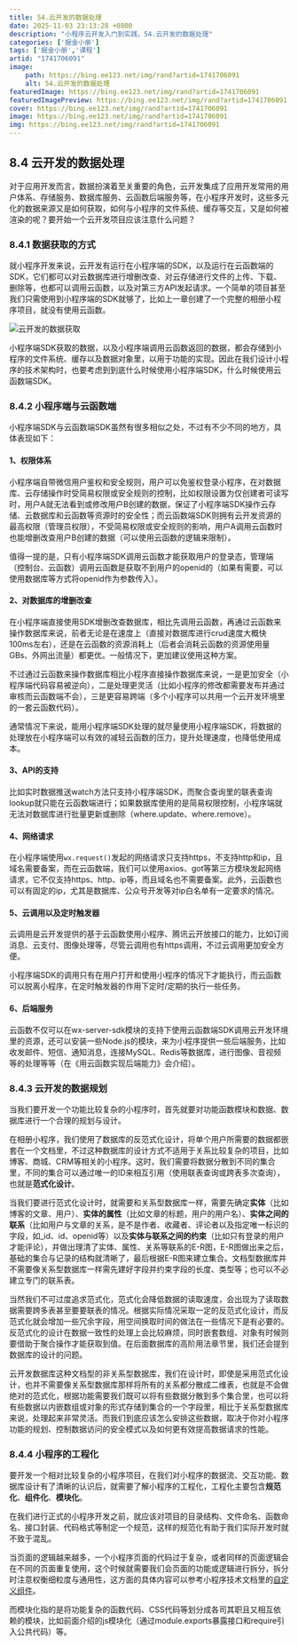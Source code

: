 ```yaml
---
title: 54.云开发的数据处理
date: 2025-11-03 23:13:28 +0800
description: "小程序云开发入门到实践，54.云开发的数据处理"
categories: ['掘金小册']
tags: ['掘金小册','课程']
artid: "1741706091"
image:
    path: https://bing.ee123.net/img/rand?artid=1741706091
    alt: 54.云开发的数据处理
featuredImage: https://bing.ee123.net/img/rand?artid=1741706091
featuredImagePreview: https://bing.ee123.net/img/rand?artid=1741706091
cover: https://bing.ee123.net/img/rand?artid=1741706091
image: https://bing.ee123.net/img/rand?artid=1741706091
img: https://bing.ee123.net/img/rand?artid=1741706091
---
```


## 8.4 云开发的数据处理
对于应用开发而言，数据扮演着至关重要的角色，云开发集成了应用开发常用的用户体系、存储服务、数据库服务、云函数后端服务等，在小程序开发时，这些多元化的数据来源又是如何获取，如何与小程序的文件系统、缓存等交互，又是如何被渲染的呢？要开始一个云开发项目应该注意什么问题？

### 8.4.1 数据获取的方式
就小程序开发来说，云开发有运行在小程序端的SDK，以及运行在云函数端的SDK，它们都可以对云数据库进行增删改查、对云存储进行文件的上传、下载、删除等，也都可以调用云函数，以及对第三方API发起请求。一个简单的项目甚至我们只需使用到小程序端的SDK就够了，比如上一章创建了一个完整的相册小程序项目，就没有使用云函数。

![云开发的数据获取](https://p3-juejin.byteimg.com/tos-cn-i-k3u1fbpfcp/68acaf9a7c2a4d03816e561adeba9a01~tplv-k3u1fbpfcp-zoom-1.image)

小程序端SDK获取的数据，以及小程序端调用云函数返回的数据，都会存储到小程序的文件系统、缓存以及数据对象里，以用于功能的实现。因此在我们设计小程序的技术架构时，也要考虑到到底什么时候使用小程序端SDK，什么时候使用云函数端SDK。

### 8.4.2 小程序端与云函数端
小程序端SDK与云函数端SDK虽然有很多相似之处，不过有不少不同的地方，具体表现如下：

#### 1、权限体系

小程序端自带微信用户鉴权和安全规则，用户可以免鉴权登录小程序，在对数据库、云存储操作时受简易权限或安全规则的控制，比如权限设置为仅创建者可读写时，用户A就无法看到或修改用户B创建的数据，保证了小程序端SDK操作云存储、云数据库和云函数等资源时的安全性；而云函数端SDK则拥有云开发资源的最高权限（管理员权限），不受简易权限或安全规则的影响，用户A调用云函数时也能增删改查用户B创建的数据（可以使用云函数的逻辑来限制）。

值得一提的是，只有小程序端SDK调用云函数才能获取用户的登录态，管理端（控制台、云函数）调用云函数是获取不到用户的openid的（如果有需要，可以使用数据库等方式将openid作为参数传入）。

#### 2、对数据库的增删改查

在小程序端直接使用SDK增删改查数据库，相比先调用云函数，再通过云函数来操作数据库来说，前者无论是在速度上（直接对数据库进行crud速度大概快100ms左右），还是在云函数的资源消耗上（后者会消耗云函数的资源使用量GBs、外网出流量）都更优。一般情况下，更加建议使用这种方案。

不过通过云函数来操作数据库相比小程序直接操作数据库来说，一是更加安全（小程序端代码容易被逆向），二是处理更灵活（比如小程序的修改都需要发布并通过审核而云函数端不会），三是更容易跨端（多个小程序可以共用一个云开发环境里的一套云函数代码）。

通常情况下来说，能用小程序端SDK处理的就尽量使用小程序端SDK，将数据的处理放在小程序端可以有效的减轻云函数的压力，提升处理速度，也降低使用成本。

#### 3、API的支持

比如实时数据推送watch方法只支持小程序端SDK，而聚合查询里的联表查询lookup就只能在云函数端进行；如果数据库使用的是简易权限控制，小程序端就无法对数据库进行批量更新或删除（where.update、where.remove）。

#### 4、网络请求
在小程序端使用`wx.request()`发起的网络请求只支持https，不支持http和ip，且域名需要备案，而在云函数端，我们可以使用axios、got等第三方模块发起网络请求，它不仅支持https、http、ip等，而且域名也不需要备案。此外，云函数也可以有固定的ip，尤其是数据库、公众号开发等对ip白名单有一定要求的情况。

#### 5、云调用以及定时触发器
云调用是云开发提供的基于云函数使用小程序、腾讯云开放接口的能力，比如订阅消息、云支付、图像处理等，尽管云调用也有https调用，不过云调用更加安全方便。

小程序端SDK的调用只有在用户打开和使用小程序的情况下才能执行，而云函数可以脱离小程序，在定时触发器的作用下定时/定期的执行一些任务。

#### 6、后端服务
云函数不仅可以在wx-server-sdk模块的支持下使用云函数端SDK调用云开发环境里的资源，还可以安装一些Node.js的模块，来为小程序提供一些后端服务，比如收发邮件、短信、通知消息，连接MySQL、Redis等数据库，进行图像、音视频等的处理等等（在《用云函数实现后端能力》会介绍）。

### 8.4.3 云开发的数据规划
当我们要开发一个功能比较复杂的小程序时，首先就要对功能函数模块和数据、数据库进行一个合理的规划与设计。

在相册小程序，我们使用了数据库的反范式化设计，将单个用户所需要的数据都嵌套在一个文档里，不过这种数据库的设计方式不适用于关系比较复杂的项目，比如博客、商城、CRM等相关的小程序。这时，我们需要将数据分散到不同的集合里，不同的集合可以通过唯一的ID来相互引用（使用联表查询或跨表多次查询），也就是**范式化设计**。

当我们要进行范式化设计时，就需要和关系型数据库一样，需要先确定**实体**（比如博客的文章、用户）、**实体的属性**（比如文章的标题，用户的用户名）、**实体之间的联系**（比如用户与文章的关系，是不是作者、收藏者、评论者以及指定唯一标识的字段，如_id、id、openid等）以及**实体与联系之间的约束**（比如只有登录的用户才能评论），并做出理清了实体、属性、关系等联系的E-R图，E-R图做出来之后，基础的集合与记录的结构就清晰了，最后根据E-R图来建立集合。文档型数据库并不需要像关系型数据库一样需先建好字段并约束字段的长度、类型等；也可以不必建立专门的联系表。

当然我们不可过度追求范式化，范式化会降低数据的读取速度，会出现为了读取数据需要跨多表甚至要要联表的情况。根据实际情况采取一定的反范式化设计，而反范式化就会增加一些冗余字段，用空间换取时间的做法在一些情况下是有必要的。反范式化的设计在数据一致性的处理上会比较麻烦，同时嵌套数组、对象有时候则要借助于聚合操作才能获取到值。在后面数据库的高阶用法章节里，我们还会提到数据库的设计的问题。

云开发数据库这种文档型的非关系型数据库，我们在设计时，即使是采用范式化设计，也并不需要像关系型数据库那样将所有的关系都分散成二维表，也就是不会做绝对的范式化，根据功能需要我们既可以将有些数据分散到多个集合里，也可以将有些数据以内嵌数组或对象的形式存储到集合的一个字段里，相比于关系型数据库来说，处理起来非常灵活。而我们到底应该怎么安排这些数据，取决于你对小程序功能的规划、控制数据访问的安全模式以及如何更有效提高数据请求的性能。

### 8.4.4 小程序的工程化
要开发一个相对比较复杂的小程序项目，在我们对小程序的数据流、交互功能、数据库设计有了清晰的认识后，就需要了解小程序的工程化，工程化主要包含**规范化**、**组件化**、**模块化**。

在我们进行正式的小程序开发之前，就应该对项目的目录结构、文件命名、函数命名、接口封装、代码格式等制定一个规范，这样的规范化有助于我们实际开发时就不致于混乱。

当页面的逻辑越来越多，一个小程序页面的代码过于复杂，或者同样的页面逻辑会在不同的页面重复使用，这个时候就需要我们会页面的功能或逻辑进行拆分，拆分时注意权衡细粒度与通用性，这方面的具体内容可以参考小程序技术文档里的[自定义组件](https://developers.weixin.qq.com/miniprogram/dev/framework/custom-component/)。

而模块化指的是将功能复杂的函数代码、CSS代码等划分成各司其职且又相互依赖的模块，比如前面介绍的js模块化（通过module.exports暴露接口和require引入公共代码）等。
